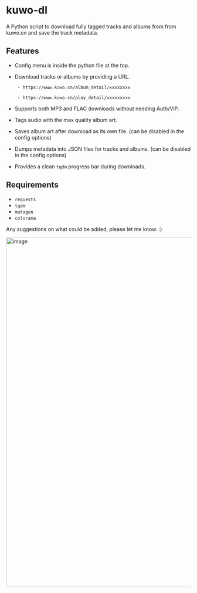 # kuwo-dl

A Python script to download fully tagged tracks and albums from from kuwo.cn and save the track metadata.

## Features

- Config menu is inside the python file at the top.
- Download tracks or albums by providing a URL.

  ` - https://www.kuwo.cn/album_detail/xxxxxxxx`

  ` - https://www.kuwo.cn/play_detail/xxxxxxxxx`

- Supports both MP3 and FLAC downloads without needing Auth/VIP.
- Tags audio with the max quality album art.
- Saves album art after download as its own file. (can be disabled in the config options)
- Dumps metadata into JSON files for tracks and albums. (can be disabled in the config options)
- Provides a clean `tqdm` progress bar during downloads.

## Requirements

- `requests`
- `tqdm`
- `mutagen`
- `colorama`
  
Any suggestions on what could be added, please let me know. :)

<img width="841" height="954" alt="image" src="https://github.com/user-attachments/assets/db3323ab-727d-42e2-8777-c50be07987ff" />






